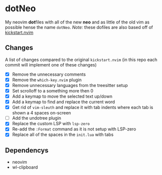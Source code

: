 # dotNeo
My neovim **dot**files with all of the new **neo** and as little of the old vim as possible hense the name `dotNeo`. *Note:* these dofiles are also based off of [kickstart.nvim](https://github.com/nvim-lua/kickstart.nvim)

## Changes
A list of changes compared to the original `kickstart.nvim` (in this repo each commit will implement one of these changes)
 - [X] Remove the unnecessary comments
 - [X] Remove the `which-key.nvim` plugin
 - [X] Remove unnecessary languages from the treesitter setup
 - [X] Set scrolloff to a something more then 0
 - [X] Add a keymap to move the selected text up/down
 - [X] Add a keymap to find and replace the current word
 - [X] Get rid of `vim-sleuth` and replace it with tab indents where each tab is shown a 4 spaces on-screen
 - [ ] Add the undotree plugin
 - [X] Replace the custom LSP with `lsp-zero`
 - [X] Re-add the `:Format` command as it is not setup with LSP-zero
 - [X] Replace all of the spaces in the `init.lua` with tabs

## Dependencys
 - neovim
 - wl-clipboard
